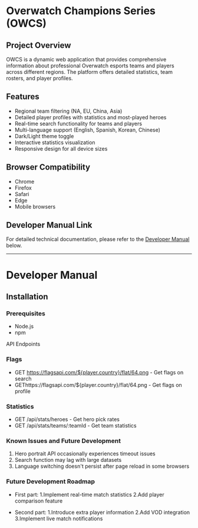 # Overwatch Champions Series (OWCS)

## Project Overview
OWCS is a dynamic web application that provides comprehensive information about professional Overwatch esports teams and players across different regions. The platform offers detailed statistics, team rosters, and player profiles.

## Features
- Regional team filtering (NA, EU, China, Asia)
- Detailed player profiles with statistics and most-played heroes
- Real-time search functionality for teams and players
- Multi-language support (English, Spanish, Korean, Chinese)
- Dark/Light theme toggle
- Interactive statistics visualization
- Responsive design for all device sizes

## Browser Compatibility
- Chrome
- Firefox 
- Safari 
- Edge 
- Mobile browsers

## Developer Manual Link
For detailed technical documentation, please refer to the [Developer Manual](#developer-manual) below.

---

# Developer Manual

## Installation

### Prerequisites
- Node.js 
- npm

API Endpoints
### Flags
- GET https://flagsapi.com/${player.country}/flat/64.png - Get flags on search
- GEThttps://flagsapi.com/${player.country}/flat/64.png - Get flags on profile
### Statistics
- GET /api/stats/heroes - Get hero pick rates
- GET /api/stats/teams/:teamId - Get team statistics
### Known Issues and Future Development
1. Hero portrait API occasionally experiences timeout issues
2. Search function may lag with large datasets
3. Language switching doesn't persist after page reload in some browsers
### Future Development Roadmap
- First part:
1.Implement real-time match statistics
2.Add player comparison feature

- Second part:
1.Introduce extra player information
2.Add VOD integration
3.Implement live match notifications

